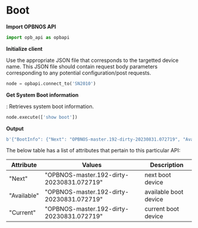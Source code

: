 # Boot

<strong>Import OPBNOS API</strong>

```py
import opb_api as opbapi
```

<strong>Initialize client</strong>
<p>Use the appropriate JSON file that corresponds to the targetted device name. This JSON file should contain request body parameters corresponding to any potential configuration/post requests.

```py
node = opbapi.connect_to('SN2010')
```

<strong>Get System Boot information</strong>

<py> : Retrieves system boot information.

```py
node.execute(['show boot'])
```
<strong>Output</strong>

```py
b'{"BootInfo": {"Next": "OPBNOS-master.192-dirty-20230831.072719", "Available": "OPBNOS-master.192-dirty-20230831.072719", "Current": "OPBNOS-master.192-dirty-20230831.072719"}}'
```

<p> The below table has a list of attributes that pertain to this particular API:
<table>
 <tbody>
  <thead>
    <tr>
      <th>Attribute</th>
      <th>Values</th>
      <th>Description</th>
    </tr>
  </thead>
  <tbody>
    <tr>
      <td>"Next"</td>
      <td>"OPBNOS-master.192-dirty-20230831.072719"</td>
      <td>next boot device</td>
    </tr>
    <tr>
      <td>"Available"</td>
      <td>"OPBNOS-master.192-dirty-20230831.072719"</td>
      <td>available boot device</td>
    </tr>
    <tr>
      <td>"Current"</td>
      <td>"OPBNOS-master.192-dirty-20230831.072719"</td>
      <td>current boot device</td>
    </tr>
  </tbody>
</table>
